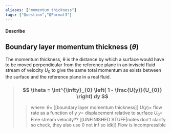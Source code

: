 ```yaml
---
aliases: ["momentum thickness"]
tags: ["Question","QFormat3"]
---
```


#### Describe
## Boundary layer momentum thickness ($\theta$)
The momentum thickness, θ  is the distance by which a surface would have to be moved perpendicular from the reference plane in an inviscid fluid stream of velocity $U_{0}$ to give the same total momentum as exists between the surface and the reference plane in a real fluid.


> ### $$ \theta = \int^{\infty}_{0} \left( 1 - \frac{U(y)}{U_{0}} \right) dy $$ 
>> where:
>> $\theta=$ [[boundary layer momentum thickness]]
>> $U(y)=$ flow rate as a function of y
>> $y=$ displacement relative to surface
>> $U_{0}=$ Free stream velocity?? [[UNFINISHED STUFF|notes don't clarify so check, they also use 0 not inf so idk]]
>> Flow is incompressible
